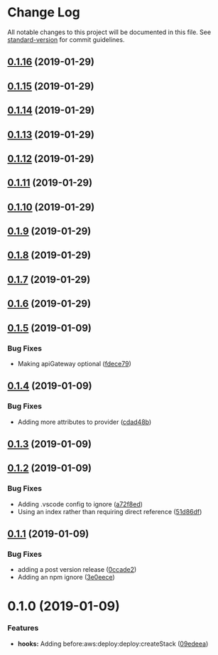 # Change Log

All notable changes to this project will be documented in this file. See [standard-version](https://github.com/conventional-changelog/standard-version) for commit guidelines.

<a name="0.1.16"></a>
## [0.1.16](https://github.com/XappMedia/serverless-plugin-types/compare/v0.1.15...v0.1.16) (2019-01-29)



<a name="0.1.15"></a>
## [0.1.15](https://github.com/XappMedia/serverless-plugin-types/compare/v0.1.14...v0.1.15) (2019-01-29)



<a name="0.1.14"></a>
## [0.1.14](https://github.com/XappMedia/serverless-plugin-types/compare/v0.1.13...v0.1.14) (2019-01-29)



<a name="0.1.13"></a>
## [0.1.13](https://github.com/XappMedia/serverless-plugin-types/compare/v0.1.12...v0.1.13) (2019-01-29)



<a name="0.1.12"></a>
## [0.1.12](https://github.com/XappMedia/serverless-plugin-types/compare/v0.1.11...v0.1.12) (2019-01-29)



<a name="0.1.11"></a>
## [0.1.11](https://github.com/XappMedia/serverless-plugin-types/compare/v0.1.10...v0.1.11) (2019-01-29)



<a name="0.1.10"></a>
## [0.1.10](https://github.com/XappMedia/serverless-plugin-types/compare/v0.1.9...v0.1.10) (2019-01-29)



<a name="0.1.9"></a>
## [0.1.9](https://github.com/XappMedia/serverless-plugin-types/compare/v0.1.8...v0.1.9) (2019-01-29)



<a name="0.1.8"></a>
## [0.1.8](https://github.com/XappMedia/serverless-plugin-types/compare/v0.1.7...v0.1.8) (2019-01-29)



<a name="0.1.7"></a>
## [0.1.7](https://github.com/XappMedia/serverless-plugin-types/compare/v0.1.6...v0.1.7) (2019-01-29)



<a name="0.1.6"></a>
## [0.1.6](https://github.com/XappMedia/serverless-plugin-types/compare/v0.1.5...v0.1.6) (2019-01-29)



<a name="0.1.5"></a>
## [0.1.5](https://github.com/XappMedia/serverless-plugin-types/compare/v0.1.4...v0.1.5) (2019-01-09)


### Bug Fixes

* Making apiGateway optional ([fdece79](https://github.com/XappMedia/serverless-plugin-types/commit/fdece79))



<a name="0.1.4"></a>
## [0.1.4](https://github.com/XappMedia/serverless-plugin-types/compare/v0.1.3...v0.1.4) (2019-01-09)


### Bug Fixes

* Adding more attributes to provider ([cdad48b](https://github.com/XappMedia/serverless-plugin-types/commit/cdad48b))



<a name="0.1.3"></a>
## [0.1.3](https://github.com/XappMedia/serverless-plugin-types/compare/v0.1.2...v0.1.3) (2019-01-09)



<a name="0.1.2"></a>
## [0.1.2](https://github.com/XappMedia/serverless-plugin-types/compare/v0.1.1...v0.1.2) (2019-01-09)


### Bug Fixes

* Adding .vscode config to ignore ([a72f8ed](https://github.com/XappMedia/serverless-plugin-types/commit/a72f8ed))
* Using an index rather than requiring direct reference ([51d86df](https://github.com/XappMedia/serverless-plugin-types/commit/51d86df))



<a name="0.1.1"></a>
## [0.1.1](https://github.com/XappMedia/serverless-plugin-types/compare/v0.1.0...v0.1.1) (2019-01-09)


### Bug Fixes

* adding a post version release ([0ccade2](https://github.com/XappMedia/serverless-plugin-types/commit/0ccade2))
* Adding an npm ignore ([3e0eece](https://github.com/XappMedia/serverless-plugin-types/commit/3e0eece))



<a name="0.1.0"></a>
# 0.1.0 (2019-01-09)


### Features

* **hooks:** Adding before:aws:deploy:deploy:createStack ([09edeea](https://github.com/XappMedia/serverless-plugin-types/commit/09edeea))
